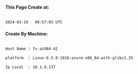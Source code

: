 
   
#### This Page Create at:

```bash

2024-03-19 - 08:57:03 UTC

```

#### Create By Machine:

```bash

Host Name : fv-az984-42

platform  : Linux-6.5.0-1016-azure-x86_64-with-glibc2.35

Ip Local  : 10.1.0.137

```


